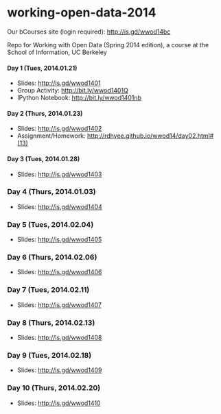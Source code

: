 working-open-data-2014
======================

Our bCourses site (login required): http://is.gd/wwod14bc

Repo for Working with Open Data (Spring 2014 edition), a course at the School of Information, UC Berkeley

#### Day 1 (Tues, 2014.01.21)

* Slides: http://is.gd/wwod1401
* Group Activity: http://bit.ly/wwod1401Q
* IPython Notebook: http://bit.ly/wwod1401nb

#### Day 2 (Thurs, 2014.01.23)

* Slides: http://is.gd/wwod1402
* Assignment/Homework: http://rdhyee.github.io/wwod14/day02.html#(13)

#### Day 3 (Tues, 2014.01.28)

* Slides: http://is.gd/wwod1403

### Day 4 (Thurs, 2014.01.03)

* Slides: http://is.gd/wwod1404

### Day 5 (Tues, 2014.02.04)

* Slides: http://is.gd/wwod1405

### Day 6 (Thurs, 2014.02.06)

* Slides: http://is.gd/wwod1406

### Day 7 (Tues, 2014.02.11)

* Slides: http://is.gd/wwod1407

### Day 8 (Thurs, 2014.02.13)

* Slides: http://is.gd/wwod1408

### Day 9 (Tues, 2014.02.18)

* Slides: http://is.gd/wwod1409

### Day 10 (Thurs, 2014.02.20)

* Slides: http://is.gd/wwod1410

